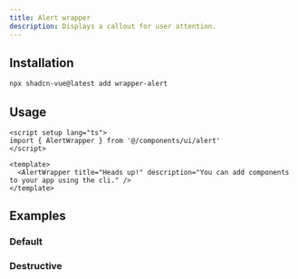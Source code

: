 ```yaml
---
title: Alert wrapper
description: Displays a callout for user attention.
---
```


<ComponentPreview name="AlertWrapperDemo"  />

## Installation

```bash
npx shadcn-vue@latest add wrapper-alert
```

## Usage

```vue
<script setup lang="ts">
import { AlertWrapper } from '@/components/ui/alert'
</script>

<template>
  <AlertWrapper title="Heads up!" description="You can add components to your app using the cli." />
</template>
```

## Examples

### Default

<ComponentPreview name="AlertWrapperDemo"  />

### Destructive

<ComponentPreview name="AlertWrapperDestructiveDemo"  />
